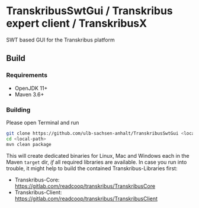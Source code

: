 # TranskribusSwtGui / Transkribus expert client / TranskribusX

SWT based GUI for the Transkribus platform

## Build

### Requirements

* OpenJDK 11+
* Maven 3.6+

### Building

Please open Terminal and run

```bash
git clone https://github.com/ulb-sachsen-anhalt/TranskribusSwtGui <local-path>
cd <local-path>
mvn clean package
```

This will create dedicated binaries for Linux, Mac and Windows each in the Maven `target` dir, *if* all required libraries are available. In case you run into trouble, it might help to build the contained Transkribus-Libraries first:

* Transkribus-Core: <https://gitlab.com/readcoop/transkribus/TranskribusCore>
* Transkribus-Client: <https://gitlab.com/readcoop/transkribus/TranskribusClient>
